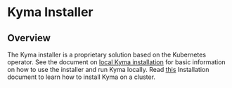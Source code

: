 # Kyma Installer

## Overview

The Kyma installer is a proprietary solution based on the Kubernetes operator. See the document on [local Kyma installation](../docs/kyma/docs/04-02-local-installation.md) for basic information on how to use the installer and run Kyma locally. Read [this](../docs/kyma/docs/04-03-cluster-installation.md) Installation document to learn how to install Kyma on a cluster.
